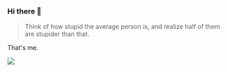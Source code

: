 ### Hi there 👋
> Think of how stupid the average person is, and realize half of them are stupider than that.

That's me.

![](https://skillicons.dev/icons?i=nix,neovim)
